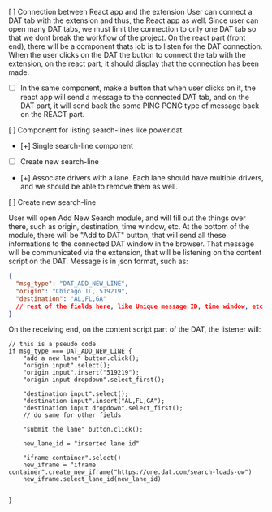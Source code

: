 [ ] Connection between React app and the extension
User can connect a DAT tab with the extension and thus, the React app as well. Since user can open many DAT tabs, we must limit the connection to only one DAT tab so that we dont break the workflow of the project.
On the react part (front end), there will be a component thats job is to listen for the DAT connection.
When the user clicks on the DAT the button to connect the tab with the extension, on the react part, it should display that the connection has been made.

- [ ] In the same component, make a button that when user clicks on it, the react app will send a message to the connected DAT tab, and on the DAT part, it will send back the some PING PONG type of message back on the REACT part.

[ ] Component for listing search-lines like power.dat.

- [+] Single search-line component
- [ ] Create new search-line
- [+] Associate drivers with a lane. Each lane should have multiple drivers, and we should be able to remove them as well.

[ ] Create new search-line

User will open Add New Search module, and will fill out the things over there, such as origin, destination, time window, etc. At the bottom of the module, there will be "Add to DAT" button, that will send all these informations to the connected DAT window in the browser. That message will be communicated via the extension, that will be listening on the content script on the DAT. Message is in json format, such as:

```json
{
  "msg_type": "DAT_ADD_NEW_LINE",
  "origin": "Chicago IL, 519219",
  "destination": "AL,FL,GA"
  // rest of the fields here, like Unique message ID, time window, etc
}
```

On the receiving end, on the content script part of the DAT, the listener will:

```text
// this is a pseudo code
if msg_type === DAT_ADD_NEW_LINE {
    "add a new lane" button.click();
    "origin input".select();
    "origin input".insert("519219");
    "origin input dropdown".select_first();

    "destination input".select();
    "destination input".insert("AL,FL,GA");
    "destination input dropdown".select_first();
    // do same for other fields

    "submit the lane" button.click();

    new_lane_id = "inserted lane id"

    "iframe container".select()
    new_iframe = "iframe container".create_new_iframe("https://one.dat.com/search-loads-ow")
    new_iframe.select_lane_id(new_lane_id)


}
```
